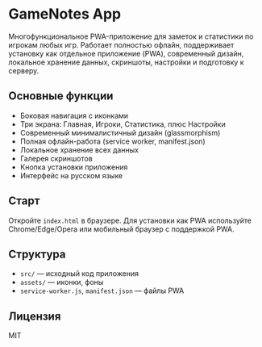 # GameNotes App

Многофункциональное PWA-приложение для заметок и статистики по игрокам любых игр. Работает полностью офлайн, поддерживает установку как отдельное приложение (PWA), современный дизайн, локальное хранение данных, скриншоты, настройки и подготовку к серверу.

## Основные функции
- Боковая навигация с иконками
- Три экрана: Главная, Игроки, Статистика, плюс Настройки
- Современный минималистичный дизайн (glassmorphism)
- Полная офлайн-работа (service worker, manifest.json)
- Локальное хранение всех данных
- Галерея скриншотов
- Кнопка установки приложения
- Интерфейс на русском языке

## Старт
Откройте `index.html` в браузере. Для установки как PWA используйте Chrome/Edge/Opera или мобильный браузер с поддержкой PWA.

## Структура
- `src/` — исходный код приложения
- `assets/` — иконки, фоны
- `service-worker.js`, `manifest.json` — файлы PWA

## Лицензия
MIT
